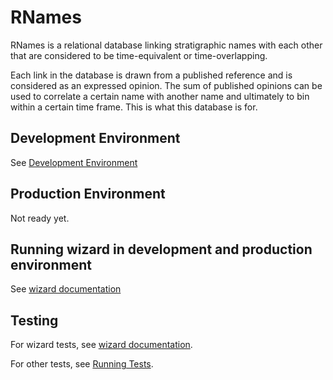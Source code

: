 # RNames

RNames is a relational database linking stratigraphic names with each other that are considered to be time-equivalent or time-overlapping.

Each link in the database is drawn from a published reference and is considered as an expressed opinion. The sum of published opinions can be used to correlate a certain name with another name and ultimately to bin within a certain time frame. This is what this database is for.

## Development Environment

See [Development Environment](./docs/dev_environment.md)

## Production Environment

Not ready yet.

## Running wizard in development and production environment

See [wizard documentation](./app/frontend/README.md)

## Testing

For wizard tests, see [wizard documentation](./app/frontend/README.md).

For other tests, see [Running Tests](./docs/testing.md).
